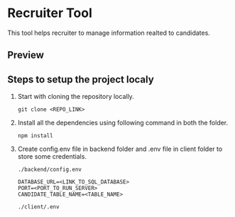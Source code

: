 # Recruiter Tool

This tool helps recruiter to manage information realted to candidates.

## Preview

## Steps to setup the project localy

1. Start with cloning the repository locally.
    ```
    git clone <REPO_LINK>
    ```

2. Install all the dependencies using following command in both the folder.
    ```
    npm install
    ```
3. Create config.env file in backend folder and .env file in client folder to store some credentials.

    `./backend/config.env`
    ```
    DATABASE_URL=<LINK_TO_SQL_DATABASE>
    PORT=<PORT_TO_RUN_SERVER>
    CANDIDATE_TABLE_NAME=<TABLE_NAME>
    ```

    `./client/.env`
    ```
    
    ```


